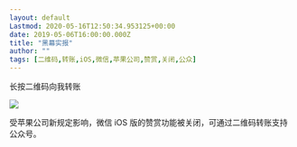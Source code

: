 ```yaml
---
layout: default
Lastmod: 2020-05-16T12:50:34.953125+00:00
date: 2019-05-06T16:00:00.000Z
title: "黑幕实报"
author: ""
tags: [二维码,转账,iOS,微信,苹果公司,赞赏,关闭,公众]
---
```


长按二维码向我转账

![](https://images.weserv.nl/?url=//res.wx.qq.com/mmbizwap/zh_CN/htmledition/images/pic/appmsg/pic_reward_qrcode.2x42f400.png)

受苹果公司新规定影响，微信 iOS 版的赞赏功能被关闭，可通过二维码转账支持公众号。

